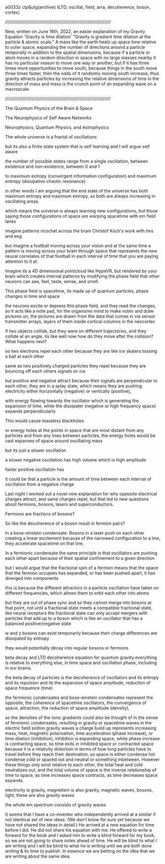 a0033z ctp&utg(archive)
(LTD, oscillat, field, arra, decoherence, boson, cortex)

////////////////////////////////////////////////////////////////////

New, written on June 16th, 2022, an easier explanation of my Gravity Equation
'Gravity is time dilation'
"Gravity is gradient time dilation at the particle & atomic scale." A mass like the earth heats up space time relative to outer space, expanding the number of directions around a particle temporally in addition to the spatial dimensions, because if a particle or atom moves in a random direction in space with no large masses nearby it has no particular reason to move one way or another, but if it has three times more opportunities to move south, because things in the south move three times faster, then the odds of it randomly moving south increase, thus gravity attracts particles by increasing the relative dimensions of time in the direction of mass and mass is the crunch point of an expanding wave on a macroscale.

////////////////////////////////////////////////////////////////////

The Quantum Physics of the Brain & Space

The Neurophysics of Self Aware Networks

Neurophysics, Quantum Physics, and Astrophysics

The whole universe is a fractal of oscillations

but its also a finite state system that is self learning and I will argue self aware

the number of possible states range from a single oscillation, between existence and non-existence, between 0 and 1

to maximum extropy (convergent information configuration) and maximum entropy (dissipative chaotic resonance)

in other words I am arguing that the end state of the universe has both maximum entropy and maximum extropy, as both are always increasing in oscillating areas.

which means the universe is always learning new configurations, but those saying those configurations of space are warping spacetime with em field lanes

imagine patterns ricochet across the brain
Christof Koch's work with tms and eeg

but imagine a football moving across your vision and at the same time a pattern is moving across your brain through space that represents the new neural correlates of that football in each interval of time that you are paying attention to it at.

Imagine its a 4D dimensional pointcloud like HypeVR, but rendered by your brain which creates internal patterns by modifying the phase field that other neurons can see, feel, taste, sense, and smell.

This phase field is spacetime, its made up of quantum particles, phase changes in time and space

the neurons excite or depress this phase field, and they read the changes, so it acts like a note pad, for the organisms mind to make notes and draw pictures on, the pictures are drawn from the data that comes in via sensor transmitter arrays, layers of them inside cortical columns in the neocortex

if two objects collide, but they were on different trajectories, and they collide at an angle, its like well now how do they move after the collision? What happens next?

so two electrons repel each other because they are like ice skaters tossing a ball at each other

same as two positively charged particles they repel because they are bouncing off each others signals on ice

but positive and negative attract because their signals are perpendicular to each other, they are in a splay state, which means they are pushing electricity either horizontally (negative) or vertically (positive),

with energy flowing towards the oscillator which is generating the expansion of time, while the dissipater (negative or high frequency space) expands perpendicularly

This would cause massless blackholes

or energy holes at the points in space that are most distant from any particles and from any lines between particles, the energy holes would be vast expanses of space around oscillating mass

but its just a slower oscillation

a slower negative oscillation has high volume which is high amplitude

faster positive oscillation has 

it could be that a particle is the amount of time between each interval of oscillation from a negative charge 

Last night I worked out a novel new explanation for why opposite electrical charges attract, and same charges repel, but that led to new questions about fermions, bosons, lasers and superconductors.

Fermions are fractions of bosons?

So like the decoherence of a boson result in fermion pairs?

In a bose-einstein condensate: Bosons in a laser push on each other creating a linear excitement because of the narrowed configuration to a line, they accelerate spacetime on that line,

In a fermionic condensate the same principle is that oscillators are pushing each other apart because of their spatial confinement to a given direction

but I would argue that the fractional spin of a fermion means that the space that the fermion occupies has expanded, or has been pushed apart, it has diverged into components

this is because the different attractors in a particle oscillation have taken on different frequencies, which allows them to orbit each other into atoms 

but they are out of phase sync and so they cannot merge into bosons at that point, not until a fractional state meets a compatible fractional state, like neural receptors the fractional state can only accept mergers with particles that add up to a boson which is like an oscillator that has a balanced positive/negative state

w and z bosons can exist temporarily because their charge differences are dissipated by entropy

they would potentially decay into regular bosons or fermions

beta decay and LTD decoherence
equation for quantum gravity
everything is relative to everything else, in time space and oscillation phase, including in our brains.

the beta decay of particles is the decoherence of oscillators and its entropy and its repulsion and its the expansion of space amplitude, reduction of space frequence (time)

the fermionic condensates and bose-einstein condensates represent the opposite, the coherence of spacetime oscillators, the convergence of space, attraction, the reduction of space amplitude (density), 

so the densities of the ionic gradients could also be thought of in the sense of fermionic condensates, 
resulting in gravity or spacetime waves in the electric field
soliton gravity waves a charge build up represents increasing mass, heat, magnetic polarisation, time acceleration (phase increase), or time dilation (inhibition), inhibition is expanding space, white phase increase is contracting space, so time exits in inhibited space or contracted space because it is a relativity distortion in terms of how long particles have to travel before they reach their destination. so space is either condense hot condense cold or spaced out and neutral or something inbetween. However these things only exist relative to each other, the total heat and cold neutralizes out, and the total volume of space is the inverse relationship of time to space, as time increases space contracts, as time decreases space expands.

electricity is gravity, magnetism is also gravity, magnetic waves, bosons, light, these are also gravity waves

the whole em spectrum consists of gravity waves

It seems that I have a co-inventor who independently arrived at a similar if not identical set of new ideas. (We don't know for sure yet because we have not shared the ideas in detail.) He arrived at a new equation for time before I did. He did not share his equation with me. He offered to write a forward for the book and I asked him to write a blind forward for my book, so we are not going to share notes ahead of time. He will be blind to what I am writing and I will be blind to what he is writing until we are both done writing & its time to publish. In essence we are betting on the idea that we are writing about the same idea.
